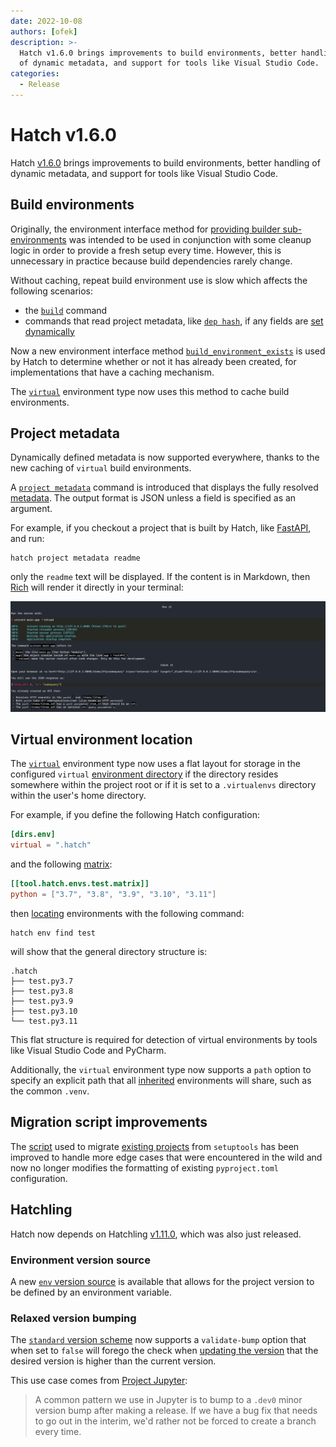 ```yaml
---
date: 2022-10-08
authors: [ofek]
description: >-
  Hatch v1.6.0 brings improvements to build environments, better handling
  of dynamic metadata, and support for tools like Visual Studio Code.
categories:
  - Release
---
```


# Hatch v1.6.0

Hatch [v1.6.0](https://github.com/pypa/hatch/releases/tag/hatch-v1.6.0) brings improvements to build environments, better handling of dynamic metadata, and support for tools like Visual Studio Code.

<!-- more -->

## Build environments

Originally, the environment interface method for [providing builder sub-environments](../../plugins/environment/reference.md#hatch.env.plugin.interface.EnvironmentInterface.build_environment) was intended to be used in conjunction with some cleanup logic in order to provide a fresh setup every time. However, this is unnecessary in practice because build dependencies rarely change.

Without caching, repeat build environment use is slow which affects the following scenarios:

- the [`build`](../../cli/reference.md#hatch-build) command
- commands that read project metadata, like [`dep hash`](../../cli/reference.md#hatch-dep-hash), if any fields are [set dynamically](../../config/metadata.md#dynamic)

Now a new environment interface method [`build_environment_exists`](../../plugins/environment/reference.md#hatch.env.plugin.interface.EnvironmentInterface.build_environment_exists) is used by Hatch to determine whether or not it has already been created, for implementations that have a caching mechanism.

The [`virtual`](../../plugins/environment/virtual.md) environment type now uses this method to cache build environments.

## Project metadata

Dynamically defined metadata is now supported everywhere, thanks to the new caching of `virtual` build environments.

A [`project metadata`](../../cli/reference.md#hatch-project-metadata) command is introduced that displays the fully resolved [metadata](../../config/metadata.md). The output format is JSON unless a field is specified as an argument.

For example, if you checkout a project that is built by Hatch, like [FastAPI](https://github.com/tiangolo/fastapi), and run:

```
hatch project metadata readme
```

only the `readme` text will be displayed. If the content is in Markdown, then [Rich](https://github.com/Textualize/rich) will render it directly in your terminal:

![FastAPI readme](release-hatch-160/rich-readme.png)

## Virtual environment location

The [`virtual`](../../plugins/environment/virtual.md) environment type now uses a flat layout for storage in the configured `virtual` [environment directory](../../config/hatch.md#environments) if the directory resides somewhere within the project root or if it is set to a `.virtualenvs` directory within the user's home directory.

For example, if you define the following Hatch configuration:

```toml tab="config.toml"
[dirs.env]
virtual = ".hatch"
```

and the following [matrix](../../config/environment/advanced.md#matrix):

```toml config-example
[[tool.hatch.envs.test.matrix]]
python = ["3.7", "3.8", "3.9", "3.10", "3.11"]
```

then [locating](../../cli/reference.md#hatch-env-find) environments with the following command:

```
hatch env find test
```

will show that the general directory structure is:

```
.hatch
├── test.py3.7
├── test.py3.8
├── test.py3.9
├── test.py3.10
└── test.py3.11
```

This flat structure is required for detection of virtual environments by tools like Visual Studio Code and PyCharm.

Additionally, the `virtual` environment type now supports a `path` option to specify an explicit path that all [inherited](../../config/environment/overview.md#inheritance) environments will share, such as the common `.venv`.

## Migration script improvements

The [script](https://github.com/pypa/hatch/blob/hatch-v1.6.0/src/hatch/cli/new/migrate.py) used to migrate [existing projects](../../intro.md#existing-project) from `setuptools` has been improved to handle more edge cases that were encountered in the wild and now no longer modifies the formatting of existing `pyproject.toml` configuration.

## Hatchling

Hatch now depends on Hatchling [v1.11.0](https://github.com/pypa/hatch/releases/tag/hatchling-v1.11.0), which was also just released.

### Environment version source

A new [`env` version source](../../plugins/version-source/env.md) is available that allows for the project version to be defined by an environment variable.

### Relaxed version bumping

The [`standard` version scheme](../../plugins/version-scheme/standard.md) now supports a `validate-bump` option that when set to `false` will forego the check when [updating the version](../../version.md#updating) that the desired version is higher than the current version.

This use case comes from [Project Jupyter](https://jupyter.org):

> A common pattern we use in Jupyter is to bump to a `.dev0` minor version bump after making a release.  If we have a  bug fix that needs to go out in the interim, we'd rather not be forced to create a branch every time.
